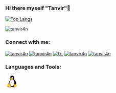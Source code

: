 ### Hi there myself "Tanvir"👋

<!--
**Tanvir4n/tanvir4n** is a ✨ _special_ ✨ repository because its `README.md` (this file) appears on your GitHub profile.

Here are some ideas to get you started:

- 🔭 I’m currently working on ...
- 🌱 I’m currently learning ...
- 👯 I’m looking to collaborate on ...
- 🤔 I’m looking for help with ...
- 💬 Ask me about ...
- 📫 How to reach me: ...
- 😄 Pronouns: ...
- ⚡ Fun fact: ...
--> 

[![Top Langs](https://github-readme-stats.vercel.app/api/top-langs/?username=tanvir4n&theme=tokyonight)](https://github.com/anuraghazra/github-readme-stats)

<p align="left"> <img src="https://komarev.com/ghpvc/?username=tanvir4n&label=Profile%20views&color=0e75b6&style=flat" alt="tanvir4n" /> </p>

<h3 align="left">Connect with me:</h3>
<p align="left">
<a href="https://twitter.com/tanvir4n" target="blank"><img align="center" src="https://raw.githubusercontent.com/rahuldkjain/github-profile-readme-generator/master/src/images/icons/Social/twitter.svg" alt="tanvir4n" height="30" width="40" /></a>
<a href="https://linkedin.com/in/tanvir4n" target="blank"><img align="center" src="https://raw.githubusercontent.com/rahuldkjain/github-profile-readme-generator/master/src/images/icons/Social/linked-in-alt.svg" alt="tanvir4n" height="30" width="40" /></a>
<a href="https://www.youtube.com/c/@tanvir4n." target="blank"><img align="center" src="https://raw.githubusercontent.com/rahuldkjain/github-profile-readme-generator/master/src/images/icons/Social/youtube.svg" alt="tk." height="30" width="40" /></a>
<a href="https://www.leetcode.com/tanvir4n" target="blank"><img align="center" src="https://raw.githubusercontent.com/rahuldkjain/github-profile-readme-generator/master/src/images/icons/Social/leet-code.svg" alt="tanvir4n" height="30" width="40" /></a>
<a href="https://www.topcoder.com/members/tanvir4n" target="blank"><img align="center" src="https://raw.githubusercontent.com/rahuldkjain/github-profile-readme-generator/master/src/images/icons/Social/topcoder.svg" alt="tanvir4n" height="30" width="40" /></a>
</p>

<h3 align="left">Languages and Tools:</h3>
<p align="left"> <a href="https://www.linux.org/" target="_blank" rel="noreferrer"> <img src="https://raw.githubusercontent.com/devicons/devicon/master/icons/linux/linux-original.svg" alt="linux" width="40" height="40"/> </a> </p>
